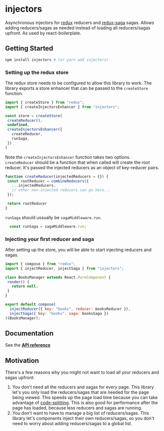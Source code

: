 # injectors
Asynchronous injectors for [redux](https://redux.js.org/) reducers and [redux-saga](https://redux-saga.js.org/) sagas. Allows adding reducers/sagas as needed instead of loading all reducers/sagas upfront. As used by react-boilerplate.

## Getting Started
```bash
npm install injectors # (or yarn add injectors)
```

### Setting up the redux store
The redux store needs to be configured to allow this library to work. The library exports a store enhancer that can be passed to the `createStore` function.
```js
import { createStore } from "redux";
import { createInjectorsEnhancer } from "injectors";

const store = createStore(
 createReducer(),
 undefined,
 createInjectorsEnhancer({
   createReducer,
   runSaga,
 })
)
```

Note the `createInjectorsEnhancer` function takes two options. `createReducer` should be a function that when called will create the root reducer. It's passed the injected reducers as an object of key-reducer pairs.

```js
function createReducer(injectedReducers = {}) {
 const rootReducer = combineReducers({
   ...injectedReducers,
   // other non-injected reducers can go here...
 });

 return rootReducer
}
```

`runSaga` should ussually be `sagaMiddleware.run`. 

```js
  const runSaga = sagaMiddleware.run;
```

### Injecting your first reducer and saga
After setting up the store, you will be able to start injecting reducers and sagas.
```js
import { compose } from "redux";
import { injectReducer, injectSaga } from "injectors";

class BooksManager extends React.PureComponent {
 render() {
   return null;
 }
}

export default compose(
  injectReducer({ key: "books", reducer: booksReducer }),
  injectSaga({ key: "books", saga: booksSaga })
)(BooksManager);

```

## Documentation
See the [**API reference**](docs/api.md)

## Motivation
There's a few reasons why you might not want to load all your reducers and sagas upfront:
1. You don't need all the reducers and sagas for every page. This library let's you only load the reducers/sagas that are needed for the page being viewed. This speeds up the page load time because you can take advantage of [code-splitting](https://webpack.js.org/guides/code-splitting/).  This is also good for performance after the page has loaded, because less reducers and sagas are running. 
2. You don't want to have to manage a big list of reducers/sagas. This library let's components inject their own reducers/sagas, so you don't need to worry about adding reducers/sagas to a global list.
